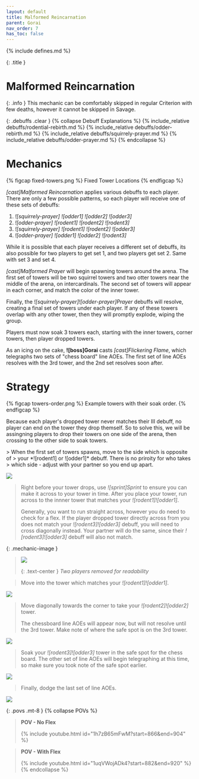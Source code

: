 ```yaml
---
layout: default
title: Malformed Reincarnation
parent: Gorai
nav_order: 7
has_toc: false
---
```


{% include defines.md %}

{: .title }
# Malformed Reincarnation

{: .info }
This mechanic can be comfortably skipped in regular Criterion with few deaths,
however it cannot be skipped in Savage.

{: .debuffs .clear }
{% collapse Debuff Explanations %}
{% include_relative debuffs/rodential-rebirth.md %}
{% include_relative debuffs/odder-rebirth.md %}
{% include_relative debuffs/squirrely-prayer.md %}
{% include_relative debuffs/odder-prayer.md %}
{% endcollapse %}

# Mechanics

{% figcap fixed-towers.png %}
Fixed Tower Locations
{% endfigcap %}

*[cast]Malformed Reincarnation* applies various debuffs to each player. There
are only a few possible patterns, so each player will receive one of these sets
of debuffs:

1. *![squirrely-prayer]* *![odder1]* *![odder2]* *![odder3]*
2. *![odder-prayer]* *![rodent1]* *![rodent2]* *![rodent3]*
3. *![squirrely-prayer]* *![rodent1]* *![rodent2]* *![odder3]*
4. *![odder-prayer]* *![odder1]* *![odder2]* *![rodent3]*

While it is possible that each player receives a different set of debuffs, its
also possible for two players to get set 1, and two players get set 2. Same with
set 3 and set 4.

*[cast]Malformed Prayer* will begin spawning towers around the arena. The first
set of towers will be two squirrel towers and two otter towers near the middle
of the arena, on intercardinals. The second set of towers will appear in each
corner, and match the color of the inner tower.

Finally, the *![squirrely-prayer]![odder-prayer]Prayer* debuffs will resolve,
creating a final set of towers under each player. If any of these towers overlap
with any other tower, then they will promptly explode, wiping the group.

Players must now soak 3 towers each, starting with the inner towers, corner
towers, then player dropped towers.

As an icing on the cake, **![boss]Gorai** casts *[cast]Flickering Flame*, which
telegraphs two sets of "chess board" line AOEs. The first set of line AOEs
resolves with the 3rd tower, and the 2nd set resolves soon after.

# Strategy

{% figcap towers-order.png %}
Example towers with their soak order.
{% endfigcap %}

Because each player's dropped tower never matches their III debuff, no player
can end on the tower they drop themself. So to solve this, we will be assingning
players to drop their towers on one side of the arena, then crossing to the
other side to soak towers.

<div class="mechanics" markdown="1">
> When the first set of towers spawns, move to the side which is opposite of
> your *![rodent1] or ![odder1]* debuff. There is no priroity for who takes
> which side - adjust with your partner so you end up apart.

![](./timeline-1.png)

> Right before your tower drops, use *![sprint]Sprint* to ensure you can make
> it across to your tower in time. After you place your tower, run across to
> the innner tower that matches your *![rodent1]![odder1]*.
>
> Generally, you want to run straight across, however you do need to check for
> a flex. If the player dropped tower directly across from you does not match
> your *![rodent3]![odder3]* debuff, you will need to cross diagonally instead.
> Your partner will do the same, since their *![rodent3]![odder3]* debuff will
> also not match.

{: .mechanic-image }
> ![](./timeline-2.png)
>
> {: .text-center }
> *Two players removed for readability*

> Move into the tower which matches your *![rodent1]![odder1]*.

![](./timeline-3.png)

> Move diagonally towards the corner to take your *![rodent2]![odder2]* tower.
>
> The chessboard line AOEs will appear now, but will not resolve until the
> 3rd tower. Make note of where the safe spot is on the 3rd tower.

![](./timeline-4.png)

> Soak your *![rodent3]![odder3]* tower in the safe spot for the chess board.
> The other set of line AOEs will begin telegraphing at this time, so make sure
> you took note of the safe spot earlier.

![](./timeline-5.png)

> Finally, dodge the last set of line AOEs.

![](./timeline-6.png)
</div>

{: .povs .mt-8 }
{% collapse POVs %}
> **POV - No Flex**
>
> {% include youtube.html id="1h7zB65mFwM?start=866&end=904" %}

> **POV - With Flex**
>
> {% include youtube.html id="1uqVWojADk4?start=882&end=920" %}
{% endcollapse %}
